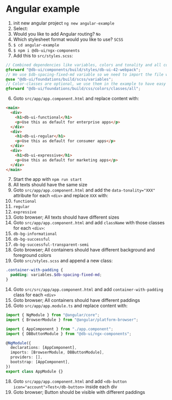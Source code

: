 # Angular example

1. init new angular project `ng new angular-example`
2. Select:
3. Would you like to add Angular routing? `No`
4. Which stylesheet format would you like to use? `SCSS`
5. `$ cd angular-example`
6. `$ npm i @db-ui/ngx-components`
7. Add this to `src/styles.scss`:

```scss
// Combined dependencies like variables, colors and tonality and all components
@forward "@db-ui/components/build/styles/db-ui-42-webpack";
// We use $db-spacing-fixed-md variable so we need to import the file where the variable is defined
@use "@db-ui/foundations/build/scss/variables";
// Color-classes are optional, we use them in the example to have easy access to colors
@forward "@db-ui/foundations/build/css/colors/classes/all";
```

6. Goto `src/app/app.component.html` and replace content with:

```html
<main>
  <div>
    <h1>db-ui-functional</h1>
    <p>Use this as default for enterprise apps</p>
  </div>
  <div>
    <h1>db-ui-regular</h1>
    <p>Use this as default for consumer apps</p>
  </div>
  <div>
    <h1>db-ui-expressive</h1>
    <p>Use this as default for marketing apps</p>
  </div>
</main>
```

7. Start the app with `npm run start`
8. All texts should have the same size
9. Goto `src/app/app.component.html` and add the `data-tonality="XXX"` attribute for each `<div>` and replace `XXX` with:
10. `functional`
11. `regular`
12. `expressive`
13. Goto browser; All texts should have different sizes
14. Goto `src/app/app.component.html` and add `className` with those classes for each `<div>`:
  1. `db-bg-informational`
  2. `db-bg-successful`
  3. `db-bg-successful-transparent-semi`
18. Goto browser; All containers should have different background and foreground colors
19. Goto `src/styles.scss` and append a new class:

```scss
.container-with-padding {
  padding: variables.$db-spacing-fixed-md;
}
```

14. Goto `src/src/app/app.component.html` and add `container-with-padding` class for each `<div>`
15. Goto browser; All containers should have different paddings
16. Goto `src/app/app.module.ts` and replace content with:

```ts
import { NgModule } from "@angular/core";
import { BrowserModule } from "@angular/platform-browser";

import { AppComponent } from "./app.component";
import { DBButtonModule } from "@db-ui/ngx-components";

@NgModule({
  declarations: [AppComponent],
  imports: [BrowserModule, DBButtonModule],
  providers: [],
  bootstrap: [AppComponent],
})
export class AppModule {}
```

18. Goto `src/app/app.component.html` and add `<db-button icon="account">Test</db-button>` inside each div
19. Goto browser; Button should be visible with different paddings
